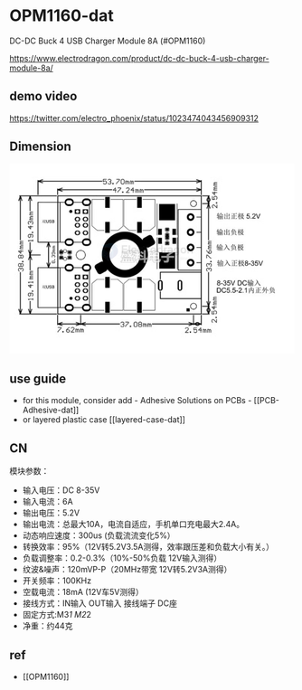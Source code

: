 
# OPM1160-dat

DC-DC Buck 4 USB Charger Module 8A (#OPM1160)

https://www.electrodragon.com/product/dc-dc-buck-4-usb-charger-module-8a/


## demo video 

https://twitter.com/electro_phoenix/status/1023474043456909312

## Dimension 

![](2024-07-31-17-08-35.png)

## use guide

- for this module, consider add - Adhesive Solutions on PCBs - [[PCB-Adhesive-dat]]
- or layered plastic case [[layered-case-dat]]

## CN

模块参数：
- 输入电压：DC 8-35V
- 输入电流：6A
- 输出电压：5.2V
- 输出电流：总最大10A，电流自适应，手机单口充电最大2.4A。
- 动态响应速度：300us (负载流流变化5%）
- 转换效率：95%（12V转5.2V3.5A测得，效率跟压差和负载大小有关。）
- 负载调整率：0.2-0.3%（10%-50%负载 12V输入测得）
- 纹波&噪声：120mVP-P（20MHz带宽 12V转5.2V3A测得）
- 开关频率：100KHz
- 空载电流：18mA (12V车5V测得）
- 接线方式：IN输入  OUT输入  接线端子 DC座
- 固定方式:M3*1    M2*2
- 净重：约44克

## ref 

- [[OPM1160]]

